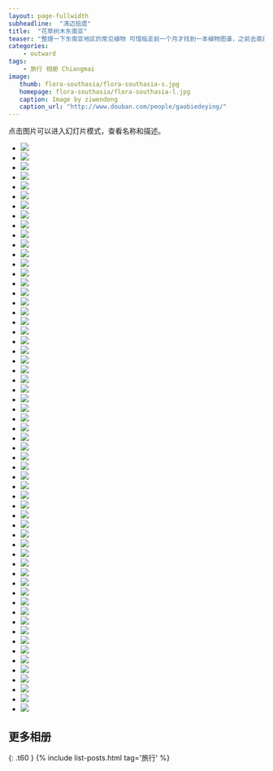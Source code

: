 ```yaml
---
layout: page-fullwidth
subheadline:  "清迈拾遗"
title:  "花草树木东南亚"
teaser: "整理一下东南亚地区的常见植物 可惜临走前一个月才找到一本植物图谱，之前去南部旅行见过的很多植物未能留下影像，只能把重点放在泰国北部了。 如果以后有看到更多，再慢慢添加。 另外，没有单反，卡片机只能挣扎成这样了……"
categories:
    - outward
tags:
    - 旅行 相册 Chiangmai
image:
   thumb: flora-southasia/flora-southasia-s.jpg
   homepage: flora-southasia/flora-southasia-l.jpg
   caption: Image by ziwendong
   caption_url: "http://www.douban.com/people/gaobiedeying/"
---
```


点击图片可以进入幻灯片模式，查看名称和描述。

<ul class="clearing-thumbs small-block-grid-3" data-clearing> 
  <li><a href="{{ site.url }}/images/flora-southasia/flora-southasia (1).jpg"><img  data-caption="凤凰木 Delonix regia 豆科凤凰木属，极常见，近期（4－5月）正盛开。" class="th" src="{{ site.url }}/images/flora-southasia/flora-southasia (1).jpg"></a></li>
  <li><a href="{{ site.url }}/images/flora-southasia/flora-southasia (2).jpg"><img  data-caption="凤凰木的花。风吹过时花落如雨。" class="th" src="{{ site.url }}/images/flora-southasia/flora-southasia (2).jpg"></a></li>
  <li><a href="{{ site.url }}/images/flora-southasia/flora-southasia (3).jpg"><img  data-caption="凤凰木近景。可以看到羽状复叶。豆科植物的特征之一。" class="th" src="{{ site.url }}/images/flora-southasia/flora-southasia (3).jpg"></a></li>
  <li><a href="{{ site.url }}/images/flora-southasia/flora-southasia (4).jpg"><img  data-caption="阿勃勒 Cassia fistula 常见行道树，同样是近期（4－5月）清迈盛开中的行道树。 泰国国花，在当地称 Dok Khuen，花的黄色象征泰国王室。" class="th" src="{{ site.url }}/images/flora-southasia/flora-southasia (4).jpg"></a></li>
  <li><a href="{{ site.url }}/images/flora-southasia/flora-southasia (5).jpg"><img  data-caption="阿勃勒花近景。总状花序。花丝很长，呈钩状。" class="th" src="{{ site.url }}/images/flora-southasia/flora-southasia (5).jpg"></a></li>
  <li><a href="{{ site.url }}/images/flora-southasia/flora-southasia (6).jpg"><img  data-caption="阿勃勒的另一个俗名是腊肠树或者猪肠豆，因为豆荚看上去非常像腊肠。" class="th" src="{{ site.url }}/images/flora-southasia/flora-southasia (6).jpg"></a></li>
  <li><a href="{{ site.url }}/images/flora-southasia/flora-southasia (7).jpg"><img  data-caption="龙脑香树 Dipterocarpus alatus 种子很有趣，有两片翅膀，落下时是旋转降落的。" class="th" src="{{ site.url }}/images/flora-southasia/flora-southasia (7).jpg"></a></li>
  <li><a href="{{ site.url }}/images/flora-southasia/flora-southasia (8).jpg"><img  data-caption="龙脑香树很高大，只能远远拍一张了。" class="th" src="{{ site.url }}/images/flora-southasia/flora-southasia (8).jpg"></a></li>
  <li><a href="{{ site.url }}/images/flora-southasia/flora-southasia (9).jpg"><img  data-caption="清迈植物园的树木园门口，用龙脑香树的种子做了一个雕塑。新鲜掉落的种子是绿色的，翅膀是红色的。" class="th" src="{{ site.url }}/images/flora-southasia/flora-southasia (9).jpg"></a></li>
  <li><a href="{{ site.url }}/images/flora-southasia/flora-southasia (10).jpg"><img  data-caption="龙脑香树剥开后的种子。油脂丰富，可以榨油食用。有些种子落下时已经是空心的了，估计是一些昆虫把种子吃掉了。" class="th" src="{{ site.url }}/images/flora-southasia/flora-southasia (10).jpg"></a></li>
  <li><a href="{{ site.url }}/images/flora-southasia/flora-southasia (11).jpg"><img  data-caption="马占相思树的种子 Acacia mangium 照片摄于帕延岛。当时还不知道这种树的名字。水牛湾旁边的小山坡上遍布这种树，路上到处都是它们奇怪的种子。所以留下来了一张照片。" class="th" src="{{ site.url }}/images/flora-southasia/flora-southasia (11).jpg"></a></li>
  <li><a href="{{ site.url }}/images/flora-southasia/flora-southasia (12).jpg"><img  data-caption="使君子 Quisqualis indica 泰国人家里常见的绿化植物，这是其中一种" class="th" src="{{ site.url }}/images/flora-southasia/flora-southasia (12).jpg"></a></li>
  <li><a href="{{ site.url }}/images/flora-southasia/flora-southasia (13).jpg"><img  data-caption="另一种使君子 花瓣比较多，色彩是混杂的，应该是改良后的品种" class="th" src="{{ site.url }}/images/flora-southasia/flora-southasia (13).jpg"></a></li>
  <li><a href="{{ site.url }}/images/flora-southasia/flora-southasia (14).jpg"><img  data-caption="不是很确定 似乎应该是仙丹花 Ixora odorata 中的一种 同样常见，目前正盛开。" class="th" src="{{ site.url }}/images/flora-southasia/flora-southasia (14).jpg"></a></li>
  <li><a href="{{ site.url }}/images/flora-southasia/flora-southasia (15).jpg"><img  data-caption="大花紫薇 Lagerstroemia speciosa 同样是4－5月清迈盛开中的常见行道树" class="th" src="{{ site.url }}/images/flora-southasia/flora-southasia (15).jpg"></a></li>
  <li><a href="{{ site.url }}/images/flora-southasia/flora-southasia (16).jpg"><img  data-caption="水鬼蕉 Hymenocallis 又称蜘蛛兰，但实际上既不是芭蕉属，也不是兰属，而是石蒜属。 在清迈护城河一带背阴的路边可以见到，也算路边绿化带很有特色的植物。 按理说长得这么妖娆应该藏在深山才对，我一开始简直怀疑它是传说中的魔鬼兰了。。。" class="th" src="{{ site.url }}/images/flora-southasia/flora-southasia (16).jpg"></a></li>
  <li><a href="{{ site.url }}/images/flora-southasia/flora-southasia (17).jpg"><img  data-caption="某种红树的巨大种子，可是查了很久也没查到到底是哪种红树。 种子不仅大，而且很重，还是梭形，这样从树上落下来时才会埋进土里足够深，以便发芽生长。" class="th" src="{{ site.url }}/images/flora-southasia/flora-southasia (17).jpg"></a></li>
  <li><a href="{{ site.url }}/images/flora-southasia/flora-southasia (18).jpg"><img  data-caption="红树林边缘。" class="th" src="{{ site.url }}/images/flora-southasia/flora-southasia (18).jpg"></a></li>
  <li><a href="{{ site.url }}/images/flora-southasia/flora-southasia (19).jpg"><img  data-caption="诡异植物腰果～ 不过其实这个大家以前应该也都看到过。 唯一比较值得说的是，其实种子上面的果实部分也是可以吃的，而且是非常浓郁甜蜜的奶香，只是我尝的那颗还有些涩。 成熟季节整座岛上落得满地都是，所以空气里都弥漫着香气，熏得人晕晕的～" class="th" src="{{ site.url }}/images/flora-southasia/flora-southasia (19).jpg"></a></li>
  <li><a href="{{ site.url }}/images/flora-southasia/flora-southasia (20).jpg"><img  data-caption="满地黄色的都是腰果" class="th" src="{{ site.url }}/images/flora-southasia/flora-southasia (20).jpg"></a></li>
  <li><a href="{{ site.url }}/images/flora-southasia/flora-southasia (21).jpg"><img  data-caption="这是尚未成熟的腰果，一开始种子是比果实大的哈～" class="th" src="{{ site.url }}/images/flora-southasia/flora-southasia (21).jpg"></a></li>
  <li><a href="{{ site.url }}/images/flora-southasia/flora-southasia (22).jpg"><img  data-caption="垂花蝎尾蕉 Heliconiaceae rostrata 常见园林植物，4－5月盛开" class="th" src="{{ site.url }}/images/flora-southasia/flora-southasia (22).jpg"></a></li>
  <li><a href="{{ site.url }}/images/flora-southasia/flora-southasia (23).jpg"><img  data-caption="佛肚树，又称珊瑚油桐 Jatropha podagrica 小花确实很像珊瑚呐～" class="th" src="{{ site.url }}/images/flora-southasia/flora-southasia (23).jpg"></a></li>
  <li><a href="{{ site.url }}/images/flora-southasia/flora-southasia (24).jpg"><img  data-caption="小天堂鸟花 同样是赫蕉属" class="th" src="{{ site.url }}/images/flora-southasia/flora-southasia (24).jpg"></a></li>
  <li><a href="{{ site.url }}/images/flora-southasia/flora-southasia (25).jpg"><img  data-caption="虎刺梅 Euphorbia milii 和平常见到的不太一样，不知是否因为无人打理。" class="th" src="{{ site.url }}/images/flora-southasia/flora-southasia (25).jpg"></a></li>
  <li><a href="{{ site.url }}/images/flora-southasia/flora-southasia (26).jpg"><img  data-caption="对叶榕 Ficus hispida 对生叶，其实很好认。" class="th" src="{{ site.url }}/images/flora-southasia/flora-southasia (26).jpg"></a></li>
  <li><a href="{{ site.url }}/images/flora-southasia/flora-southasia (27).jpg"><img  data-caption="仍然是对叶榕，另一个特征是树干上可以看到果实生长在树干生出来的下垂枝上。" class="th" src="{{ site.url }}/images/flora-southasia/flora-southasia (27).jpg"></a></li>
  <li><a href="{{ site.url }}/images/flora-southasia/flora-southasia (28).jpg"><img  data-caption="紫矿 Butea monosperma 叶片形状很独特，同样不难认。但很遗憾花期过了，其实花型很美。" class="th" src="{{ site.url }}/images/flora-southasia/flora-southasia (28).jpg"></a></li>
  <li><a href="{{ site.url }}/images/flora-southasia/flora-southasia (29).jpg"><img  data-caption="香龙血树 dracaena fragrans 很高大，这株至少三米" class="th" src="{{ site.url }}/images/flora-southasia/flora-southasia (29).jpg"></a></li>
  <li><a href="{{ site.url }}/images/flora-southasia/flora-southasia (30).jpg"><img  data-caption="书带木 Clusia rosea 很漂亮的叶子，有点儿萌萌的。可惜还没有看到结果实。" class="th" src="{{ site.url }}/images/flora-southasia/flora-southasia (30).jpg"></a></li>
  <li><a href="{{ site.url }}/images/flora-southasia/flora-southasia (31).jpg"><img  data-caption="松萝 Tillandsia usneoides 在南方超级常见的园林植物，被我这个无知的北方人误认为菟丝子很久，真是太冤枉它了… 稍后上菟丝子的照片，其实一比较就发现它长得还是太人畜无害了。" class="th" src="{{ site.url }}/images/flora-southasia/flora-southasia (31).jpg"></a></li>
  <li><a href="{{ site.url }}/images/flora-southasia/flora-southasia (32).jpg"><img  data-caption="省藤 Calamus 棕榈科植物 非常典型的热带植物，看上去生长力超顽强，但也同时充满危险。茎杆上尖刺密布，看到它就可以明白为什么热带丛林并不是那么鸟语花香的地方了。" class="th" src="{{ site.url }}/images/flora-southasia/flora-southasia (32).jpg"></a></li>
  <li><a href="{{ site.url }}/images/flora-southasia/flora-southasia (33).jpg"><img  data-caption="省藤的细节。仔细看可以看到尖刺，这还是非常温和的，下端主茎简直像狼牙棒好么… 我用手指试了一下，钉子一样锐利坚硬" class="th" src="{{ site.url }}/images/flora-southasia/flora-southasia (33).jpg"></a></li>
  <li><a href="{{ site.url }}/images/flora-southasia/flora-southasia (34).jpg"><img  data-caption="某种火炬姜 Etlingera pavienana 花开时应该会很美，遗憾没赶上花期。" class="th" src="{{ site.url }}/images/flora-southasia/flora-southasia (34).jpg"></a></li>
  <li><a href="{{ site.url }}/images/flora-southasia/flora-southasia (35).jpg"><img  data-caption="红花羊蹄甲 Bauhinia purpurea 和紫荆花一样是羊蹄甲属，但是是另一个品种。 不过看叶子都一样啦，奇形怪状的很好认。" class="th" src="{{ site.url }}/images/flora-southasia/flora-southasia (35).jpg"></a></li>
  <li><a href="{{ site.url }}/images/flora-southasia/flora-southasia (36).jpg"><img  data-caption="艳山姜 Alpinia zerumbet 花已经有些落了，但细看还是很美。" class="th" src="{{ site.url }}/images/flora-southasia/flora-southasia (36).jpg"></a></li>
  <li><a href="{{ site.url }}/images/flora-southasia/flora-southasia (37).jpg"><img  data-caption="菟丝子 Cuscuta 没有开花，看不出来是菟丝子中的哪一种。纯看样子就透着邪气～" class="th" src="{{ site.url }}/images/flora-southasia/flora-southasia (37).jpg"></a></li>
  <li><a href="{{ site.url }}/images/flora-southasia/flora-southasia (38).jpg"><img  data-caption="罗望子，又称酸豆 tamarindus indica 所结的种子就是通常说的酸角。之前一直不知道原来花是这么美，只是太小了，生长在高大的树上很容易错过。" class="th" src="{{ site.url }}/images/flora-southasia/flora-southasia (38).jpg"></a></li>
  <li><a href="{{ site.url }}/images/flora-southasia/flora-southasia (39).jpg"><img  data-caption="罗望子树，非常高大" class="th" src="{{ site.url }}/images/flora-southasia/flora-southasia (39).jpg"></a></li>
  <li><a href="{{ site.url }}/images/flora-southasia/flora-southasia (40).jpg"><img  data-caption="珊瑚花的叶子 Jatropha multifida 花已经落了，和前面的珊瑚油桐花非常像，它们都是大戟科麻风树属，只是叶子是另一种形状，差别很大。" class="th" src="{{ site.url }}/images/flora-southasia/flora-southasia (40).jpg"></a></li>
  <li><a href="{{ site.url }}/images/flora-southasia/flora-southasia (41).jpg"><img  data-caption="珊瑚花树很高，如果不查名字，完全想不到和珊瑚油桐这么相似。" class="th" src="{{ site.url }}/images/flora-southasia/flora-southasia (41).jpg"></a></li>
  <li><a href="{{ site.url }}/images/flora-southasia/flora-southasia (42).jpg"><img  data-caption="红花蕊木 Kopsia fruticosa 很清秀的小花，拍的时候并不知道是什么，没想到回来很快就查到了。也许是名字起得太贴切了吧。" class="th" src="{{ site.url }}/images/flora-southasia/flora-southasia (42).jpg"></a></li>
  <li><a href="{{ site.url }}/images/flora-southasia/flora-southasia (43).jpg"><img  data-caption="泰国青柠 Citrus hystrix 体积比平常我们吃的青柠还要小，但气味非常清新。" class="th" src="{{ site.url }}/images/flora-southasia/flora-southasia (43).jpg"></a></li>
  <li><a href="{{ site.url }}/images/flora-southasia/flora-southasia (44).jpg"><img  data-caption="同样还是泰国青柠，捡了几颗回家做柠檬水，很小，但味道很浓郁。" class="th" src="{{ site.url }}/images/flora-southasia/flora-southasia (44).jpg"></a></li>
  <li><a href="{{ site.url }}/images/flora-southasia/flora-southasia (45).jpg"><img  data-caption="五层龙 Salacia chinensis 红色的果实，据说可以吃，不过作为食物过敏严重的人，鉴于野生青柠都有反应，这个我就不试了。。。" class="th" src="{{ site.url }}/images/flora-southasia/flora-southasia (45).jpg"></a></li>
  <li><a href="{{ site.url }}/images/flora-southasia/flora-southasia (46).jpg"><img  data-caption="这个是桑葚 Fructus mori ，而不是我一开始以为的覆盆子。 虽然植株比较矮，但是枝条上并没有绒毛和硬刺。 记得曾在皖南山区看到过类似的植物，那个才是覆盆子，只是不记得有刺了。 果实已经熟透了，可惜怕过敏，还是不敢吃。" class="th" src="{{ site.url }}/images/flora-southasia/flora-southasia (46).jpg"></a></li>
  <li><a href="{{ site.url }}/images/flora-southasia/flora-southasia (47).jpg"><img  data-caption="原来这个叫木鳖果（Momordica cochinchinensis） 长得让我想起那种带刺的玩具弹力球。。。 虽然非常希望它能掉下来方便我看看细节，但它仍然稳稳的高挂。卡片机只能拍成这样了。" class="th" src="{{ site.url }}/images/flora-southasia/flora-southasia (47).jpg"></a></li>
  <li><a href="{{ site.url }}/images/flora-southasia/flora-southasia (48).jpg"><img  data-caption="这张是全景，橙色的是瓜，藤蔓是缠绕在别的树的树干上的。" class="th" src="{{ site.url }}/images/flora-southasia/flora-southasia (48).jpg"></a></li>
  <li><a href="{{ site.url }}/images/flora-southasia/flora-southasia (49).jpg"><img  data-caption="同样求名。 长得很好看，貌似也很好吃，但是实在不知道是什么果？" class="th" src="{{ site.url }}/images/flora-southasia/flora-southasia (49).jpg"></a></li>
  <li><a href="{{ site.url }}/images/flora-southasia/flora-southasia (50).jpg"><img  data-caption="旋花羊角拗（Strophanthus gratus），花型很美，但隐隐的又有点儿邪气～" class="th" src="{{ site.url }}/images/flora-southasia/flora-southasia (50).jpg"></a></li>
  <li><a href="{{ site.url }}/images/flora-southasia/flora-southasia (51).jpg"><img  data-caption="炮弹树（Couroupita guianensis） 老茎生花植物 花蕊长得非常适合昆虫传粉，自然选择的又一个杰作～" class="th" src="{{ site.url }}/images/flora-southasia/flora-southasia (51).jpg"></a></li>
  <li><a href="{{ site.url }}/images/flora-southasia/flora-southasia (52).jpg"><img  data-caption="炮弹树和它炮弹一样的果实。" class="th" src="{{ site.url }}/images/flora-southasia/flora-southasia (52).jpg"></a></li>
  <li><a href="{{ site.url }}/images/flora-southasia/flora-southasia (53).jpg"><img  data-caption="粉叶金花（Mussaenda hybrida） 中心黄色的小花才是花，很快会凋落。周围粉色的其实是萼片。 " class="th" src="{{ site.url }}/images/flora-southasia/flora-southasia (53).jpg"></a></li>
  <li><a href="{{ site.url }}/images/flora-southasia/flora-southasia (54).jpg"><img  data-caption="粉叶金花 这个刚长出来，看上去好像一只小蝴蝶" class="th" src="{{ site.url }}/images/flora-southasia/flora-southasia (54).jpg"></a></li>
  <li><a href="{{ site.url }}/images/flora-southasia/flora-southasia (55).jpg"><img  data-caption="樱麒麟（Pereskia bleo），果实很奇特，这株花是红色，但也有紫色的。 如果不查根本想不到这也是仙人掌科的植物，只是属于叶仙人掌属，并不像通常印象中的多肉植物，而更像是灌木。我拍照的这株有近三米高，我还以为是树。。。" class="th" src="{{ site.url }}/images/flora-southasia/flora-southasia (55).jpg"></a></li>
  <li><a href="{{ site.url }}/images/flora-southasia/flora-southasia (56).jpg"><img  data-caption="樱麒麟的果实～ 长得非常萌！" class="th" src="{{ site.url }}/images/flora-southasia/flora-southasia (56).jpg"></a></li>
  <li><a href="{{ site.url }}/images/flora-southasia/flora-southasia (57).jpg"><img  data-caption="求名～ 很美的小花，要走近了才看得到，开 在Wat Umong寺图书馆门前的花坛里，很有禅意。" class="th" src="{{ site.url }}/images/flora-southasia/flora-southasia (57).jpg"></a></li>
  <li><a href="{{ site.url }}/images/flora-southasia/flora-southasia (58).jpg"><img  data-caption="求名。 好希望能在国内养啊～" class="th" src="{{ site.url }}/images/flora-southasia/flora-southasia (58).jpg"></a></li>
  <li><a href="{{ site.url }}/images/flora-southasia/flora-southasia (59).jpg"><img  data-caption="香苹婆 （Sterculia foetida） 这张拍于Ayutthaya，但整个泰国境内都比较常见。另有一种覆绒毛的，是家麻树。" class="th" src="{{ site.url }}/images/flora-southasia/flora-southasia (59).jpg"></a></li>
  
</ul>




## 更多相册
{: .t60 }
{% include list-posts.html tag='旅行' %}



